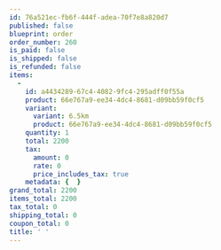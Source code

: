 ```yaml
---
id: 76a521ec-fb6f-444f-adea-70f7e8a820d7
published: false
blueprint: order
order_number: 260
is_paid: false
is_shipped: false
is_refunded: false
items:
  -
    id: a4434289-67c4-4082-9fc4-295adff0f55a
    product: 66e767a9-ee34-4dc4-8681-d09bb59f0cf5
    variant:
      variant: 6.5km
      product: 66e767a9-ee34-4dc4-8681-d09bb59f0cf5
    quantity: 1
    total: 2200
    tax:
      amount: 0
      rate: 0
      price_includes_tax: true
    metadata: {  }
grand_total: 2200
items_total: 2200
tax_total: 0
shipping_total: 0
coupon_total: 0
title: ' '
---
```

